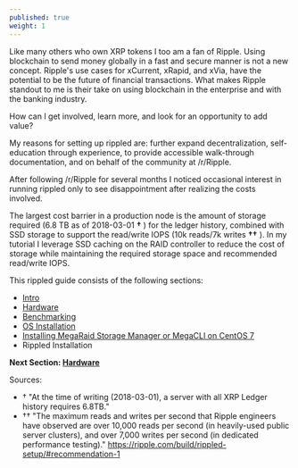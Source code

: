 ```yaml
---
published: true
weight: 1
---
```

Like many others who own XRP tokens I too am a fan of Ripple.  Using blockchain to send money globally in a fast and secure manner is not a new concept.  Ripple's use cases for xCurrent, xRapid, and xVia, have the potential to be the future of financial transactions.  What makes Ripple standout to me is their take on using blockchain in the enterprise and with the banking industry.  

How can I get involved, learn more, and look for an opportunity to add value?

My reasons for setting up rippled are: further expand decentralization, self-education through experience, to provide accessible walk-through documentation, and on behalf of the community at /r/Ripple.  

After following /r/Ripple for several months I noticed occasional interest in running rippled only to see disappointment after realizing the costs involved.

The largest cost barrier in a production node is the amount of storage required (6.8 TB as of 2018-03-01 **†** ) for the ledger history, combined with SSD storage to support the read/write IOPS (10k reads/7k writes **††** ).  In my tutorial I leverage SSD caching on the RAID controller to reduce the cost of storage while maintaining the required storage space and recommended read/write IOPS.  

This rippled guide consists of the following sections:

- [Intro](https://subreddit.github.io/Intro-Building-A-Rippled-Server/)
- [Hardware](https://subreddit.github.io/Hardware-Building-A-Rippled-Server/)
- [Benchmarking](https://subreddit.github.io/Benchmarking-Building-A-Rippled-Server/)
- [OS Installation](https://subreddit.github.io/Os-Installation-Building-A-Rippled-Server/)
- [Installing MegaRaid Storage Manager or MegaCLI on CentOS 7](https://subreddit.github.io/Installing-MegaRAID-Storage-Manager-on-CentOS-7/)
- Rippled Installation


**Next Section: [Hardware](https://subreddit.github.io/Hardware-Building-A-Rippled-Server/)**


Sources: 
- † "At the time of writing (2018-03-01), a server with all XRP Ledger history requires 6.8TB."
- †† "The maximum reads and writes per second that Ripple engineers have observed are over 10,000 reads per second (in heavily-used public server clusters), and over 7,000 writes per second (in dedicated performance testing)." https://ripple.com/build/rippled-setup/#recommendation-1
